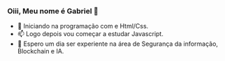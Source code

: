 ### Oiii, Meu nome é Gabriel 👋
- 🌱 Iniciando na programação com e Html/Css.
- 📫 Logo depois vou começar a estudar Javascript.
- 🔭 Espero um dia ser experiente na área de Segurança da informação, Blockchain e IA.
<!--
**Halowemwn/halowemwn** is a ✨ _special_ ✨ repository because its `README.md` (this file) appears on your GitHub profile.

Here are some ideas to get you started:

- 🔭 I’m currently working on ...
- 🌱 I’m currently learning ...
- 👯 I’m looking to collaborate on ...
- 🤔 I’m looking for help with ...
- 💬 Ask me about ...
- 📫 How to reach me: ...
- 😄 Pronouns: ...
- ⚡ Fun fact: ...
-->
